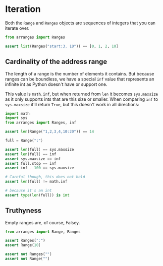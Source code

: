 # Iteration

Both the `Range` and `Ranges` objects are sequences of integers that you can
iterate over.

```python
from arranges import Ranges

assert list(Ranges("start:3, 10")) == [0, 1, 2, 10]
```

## Cardinality of the address range

The length of a range is the number of elements it contains. But because ranges
can be boundless, we have a special `inf` value that represents an infinite int
as Python doesn't have or support one.

This value is `math.inf`, but when returned from `len` it becomes `sys.maxsize`
as it only supports ints that are this size or smaller. When comparing `inf` to
`sys.maxsize` it'll return `True`, but this doesn't work in all directions:

```python
import math
import sys
from arranges import Ranges, inf

assert len(Range("1,2,3,4,10:20")) == 14

full = Range(":")

assert len(full) == sys.maxsize
assert len(full) == inf
assert sys.maxsize == inf
assert full.stop == inf
assert inf - 100 == sys.maxsize

# Careful though, this does not hold
assert len(full) != math.inf

# because it's an int
assert type(len(full)) is int
```

## Truthyness

Empty ranges are, of course, Falsey.

```python
from arranges import Range, Ranges

assert Ranges(":")
assert Range(10)

assert not Ranges("")
assert not Range("")
```
